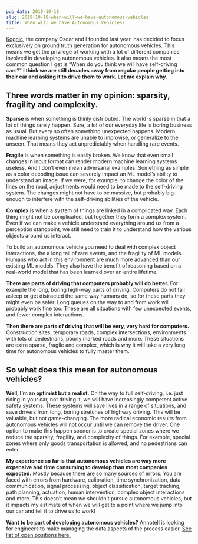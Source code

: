 ```yaml
---
pub_date: 2019-10-18
slug: 2019-10-18-when-will-we-have-autonomous-vehicles
title: When will we have Autonomous Vehicles?
---
```


[Kognic](https://www.kognic.com), the company Oscar and I founded last year, has decided to focus exclusively on ground truth generation for autonomous vehicles. This means we get the privilege of working with a lot of different companies involved in developing autonomous vehicles. It also means the most common question I get is “When do you think we will have self-driving cars?” **I think we are still decades away from regular people getting into their car and asking it to drive them to work. Let me explain why.**
## **Three words matter in my opinion: sparsity, fragility and complexity.**

**Sparse** is when something is thinly distributed. The world is sparse in that a lot of things rarely happen. Sure, a lot of our everyday life is boring business as usual. But every so often something unexpected happens. Modern machine learning systems are unable to improvise, or generalize to the unseen. That means they act unpredictably when handling rare events.

**Fragile** is when something is easily broken. We know that even small changes in input format can render modern machine learning systems useless. And I don’t even mean adversarial examples. Something as simple as a color decoding issue can severely impact an ML model’s ability to understand an image. If we were, for example, to change the color of the lines on the road, adjustments would need to be made to the self-driving system. The changes might not have to be massive, but probably big enough to interfere with the self-driving abilities of the vehicle.

**Complex** is when a system of things are linked in a complicated way. Each thing might not be complicated, but together they form a complex system. Even if we can make a vehicle understand everything around us from a perception standpoint, we still need to train it to understand how the various objects around us interact.

To build an autonomous vehicle you need to deal with complex object interactions, the a long tail of rare events, and the fragility of ML models. Humans who act in this environment are much more advanced than our existing ML models. They also have the benefit of reasoning based on a real-world model that has been learned over an entire lifetime.

**There are parts of driving that computers probably will do better.** For example the long, boring high-way parts of driving. Computers do not fall asleep or get distracted the same way humans do, so for these parts they might even be safer. Long queues on the way to and from work will probably work fine too. These are all situations with few unexpected events, and fewer complex interactions.

**Then there are parts of driving that will be very, very hard for computers.** Construction sites, temporary roads, complex intersections, environments with lots of pedestrians, poorly marked roads and more. These situations are extra sparse, fragile and complex, which is why it will take a very long time for autonomous vehicles to fully master them.
## **So what does this mean for autonomous vehicles?**

**Well, I’m an optimist but a realist.** On the way to full self-driving, i.e. just riding in your car, not driving it, we will have increasingly competent active safety systems. These systems will save lives in a range of situations, and save drivers from long, boring stretches of highway driving. This will be valuable, but not game-changing. The more radical economic results from autonomous vehicles will not occur until we can remove the driver. One option to make this happen sooner is to create special zones where we reduce the sparsity, fragility, and complexity of things. For example, special zones where only goods transportation is allowed, and no pedestrians can enter.

**My experience so far is that autonomous vehicles are way more expensive and time consuming to develop than most companies expected.** Mostly because there are so many sources of errors. You are faced with errors from hardware, calibration, time synchronization, data communication, signal processing, object classification, target tracking, path planning, actuation, human intervention, complex object interactions and more. This doesn’t mean we shouldn’t pursue autonomous vehicles, but it impacts my estimate of when we will get to a point where we jump into our car and tell it to drive us to work!

**Want to be part of developing autonomous vehicles?** Annotell is looking for engineers to make managing the data aspects of the process easier. [See list of open positions here.](https://careers.kognic.com)